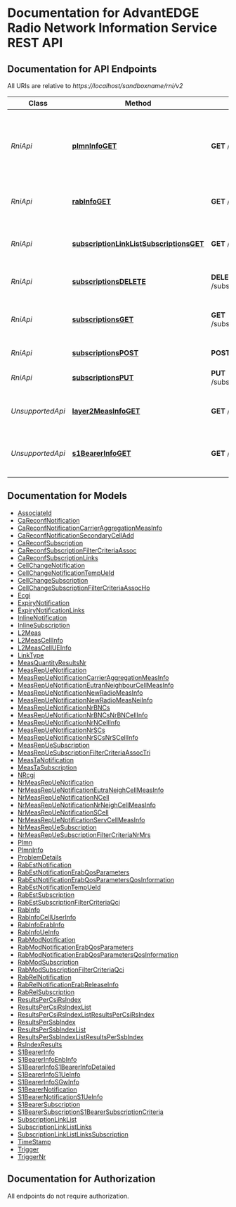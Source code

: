 # Documentation for AdvantEDGE Radio Network Information Service REST API

<a name="documentation-for-api-endpoints"></a>
## Documentation for API Endpoints

All URIs are relative to *https://localhost/sandboxname/rni/v2*

Class | Method | HTTP request | Description
------------ | ------------- | ------------- | -------------
*RniApi* | [**plmnInfoGET**](Apis/RniApi.md#plmninfoget) | **GET** /queries/plmn_info | Retrieve information on the underlying Mobile Network that the MEC application is associated to
*RniApi* | [**rabInfoGET**](Apis/RniApi.md#rabinfoget) | **GET** /queries/rab_info | Retrieve information on Radio Access Bearers
*RniApi* | [**subscriptionLinkListSubscriptionsGET**](Apis/RniApi.md#subscriptionlinklistsubscriptionsget) | **GET** /subscriptions | Retrieve information on subscriptions for notifications
*RniApi* | [**subscriptionsDELETE**](Apis/RniApi.md#subscriptionsdelete) | **DELETE** /subscriptions/{subscriptionId} | Cancel an existing subscription
*RniApi* | [**subscriptionsGET**](Apis/RniApi.md#subscriptionsget) | **GET** /subscriptions/{subscriptionId} | Retrieve information on current specific subscription
*RniApi* | [**subscriptionsPOST**](Apis/RniApi.md#subscriptionspost) | **POST** /subscriptions | Create a new subscription
*RniApi* | [**subscriptionsPUT**](Apis/RniApi.md#subscriptionsput) | **PUT** /subscriptions/{subscriptionId} | Modify an existing subscription
*UnsupportedApi* | [**layer2MeasInfoGET**](Apis/UnsupportedApi.md#layer2measinfoget) | **GET** /queries/layer2_meas | Retrieve information on layer 2 measurements
*UnsupportedApi* | [**s1BearerInfoGET**](Apis/UnsupportedApi.md#s1bearerinfoget) | **GET** /queries/s1_bearer_info | Retrieve S1-U bearer information related to specific UE(s)


<a name="documentation-for-models"></a>
## Documentation for Models

 - [AssociateId](./Models/AssociateId.md)
 - [CaReconfNotification](./Models/CaReconfNotification.md)
 - [CaReconfNotificationCarrierAggregationMeasInfo](./Models/CaReconfNotificationCarrierAggregationMeasInfo.md)
 - [CaReconfNotificationSecondaryCellAdd](./Models/CaReconfNotificationSecondaryCellAdd.md)
 - [CaReconfSubscription](./Models/CaReconfSubscription.md)
 - [CaReconfSubscriptionFilterCriteriaAssoc](./Models/CaReconfSubscriptionFilterCriteriaAssoc.md)
 - [CaReconfSubscriptionLinks](./Models/CaReconfSubscriptionLinks.md)
 - [CellChangeNotification](./Models/CellChangeNotification.md)
 - [CellChangeNotificationTempUeId](./Models/CellChangeNotificationTempUeId.md)
 - [CellChangeSubscription](./Models/CellChangeSubscription.md)
 - [CellChangeSubscriptionFilterCriteriaAssocHo](./Models/CellChangeSubscriptionFilterCriteriaAssocHo.md)
 - [Ecgi](./Models/Ecgi.md)
 - [ExpiryNotification](./Models/ExpiryNotification.md)
 - [ExpiryNotificationLinks](./Models/ExpiryNotificationLinks.md)
 - [InlineNotification](./Models/InlineNotification.md)
 - [InlineSubscription](./Models/InlineSubscription.md)
 - [L2Meas](./Models/L2Meas.md)
 - [L2MeasCellInfo](./Models/L2MeasCellInfo.md)
 - [L2MeasCellUEInfo](./Models/L2MeasCellUEInfo.md)
 - [LinkType](./Models/LinkType.md)
 - [MeasQuantityResultsNr](./Models/MeasQuantityResultsNr.md)
 - [MeasRepUeNotification](./Models/MeasRepUeNotification.md)
 - [MeasRepUeNotificationCarrierAggregationMeasInfo](./Models/MeasRepUeNotificationCarrierAggregationMeasInfo.md)
 - [MeasRepUeNotificationEutranNeighbourCellMeasInfo](./Models/MeasRepUeNotificationEutranNeighbourCellMeasInfo.md)
 - [MeasRepUeNotificationNewRadioMeasInfo](./Models/MeasRepUeNotificationNewRadioMeasInfo.md)
 - [MeasRepUeNotificationNewRadioMeasNeiInfo](./Models/MeasRepUeNotificationNewRadioMeasNeiInfo.md)
 - [MeasRepUeNotificationNrBNCs](./Models/MeasRepUeNotificationNrBNCs.md)
 - [MeasRepUeNotificationNrBNCsNrBNCellInfo](./Models/MeasRepUeNotificationNrBNCsNrBNCellInfo.md)
 - [MeasRepUeNotificationNrNCellInfo](./Models/MeasRepUeNotificationNrNCellInfo.md)
 - [MeasRepUeNotificationNrSCs](./Models/MeasRepUeNotificationNrSCs.md)
 - [MeasRepUeNotificationNrSCsNrSCellInfo](./Models/MeasRepUeNotificationNrSCsNrSCellInfo.md)
 - [MeasRepUeSubscription](./Models/MeasRepUeSubscription.md)
 - [MeasRepUeSubscriptionFilterCriteriaAssocTri](./Models/MeasRepUeSubscriptionFilterCriteriaAssocTri.md)
 - [MeasTaNotification](./Models/MeasTaNotification.md)
 - [MeasTaSubscription](./Models/MeasTaSubscription.md)
 - [NRcgi](./Models/NRcgi.md)
 - [NrMeasRepUeNotification](./Models/NrMeasRepUeNotification.md)
 - [NrMeasRepUeNotificationEutraNeighCellMeasInfo](./Models/NrMeasRepUeNotificationEutraNeighCellMeasInfo.md)
 - [NrMeasRepUeNotificationNCell](./Models/NrMeasRepUeNotificationNCell.md)
 - [NrMeasRepUeNotificationNrNeighCellMeasInfo](./Models/NrMeasRepUeNotificationNrNeighCellMeasInfo.md)
 - [NrMeasRepUeNotificationSCell](./Models/NrMeasRepUeNotificationSCell.md)
 - [NrMeasRepUeNotificationServCellMeasInfo](./Models/NrMeasRepUeNotificationServCellMeasInfo.md)
 - [NrMeasRepUeSubscription](./Models/NrMeasRepUeSubscription.md)
 - [NrMeasRepUeSubscriptionFilterCriteriaNrMrs](./Models/NrMeasRepUeSubscriptionFilterCriteriaNrMrs.md)
 - [Plmn](./Models/Plmn.md)
 - [PlmnInfo](./Models/PlmnInfo.md)
 - [ProblemDetails](./Models/ProblemDetails.md)
 - [RabEstNotification](./Models/RabEstNotification.md)
 - [RabEstNotificationErabQosParameters](./Models/RabEstNotificationErabQosParameters.md)
 - [RabEstNotificationErabQosParametersQosInformation](./Models/RabEstNotificationErabQosParametersQosInformation.md)
 - [RabEstNotificationTempUeId](./Models/RabEstNotificationTempUeId.md)
 - [RabEstSubscription](./Models/RabEstSubscription.md)
 - [RabEstSubscriptionFilterCriteriaQci](./Models/RabEstSubscriptionFilterCriteriaQci.md)
 - [RabInfo](./Models/RabInfo.md)
 - [RabInfoCellUserInfo](./Models/RabInfoCellUserInfo.md)
 - [RabInfoErabInfo](./Models/RabInfoErabInfo.md)
 - [RabInfoUeInfo](./Models/RabInfoUeInfo.md)
 - [RabModNotification](./Models/RabModNotification.md)
 - [RabModNotificationErabQosParameters](./Models/RabModNotificationErabQosParameters.md)
 - [RabModNotificationErabQosParametersQosInformation](./Models/RabModNotificationErabQosParametersQosInformation.md)
 - [RabModSubscription](./Models/RabModSubscription.md)
 - [RabModSubscriptionFilterCriteriaQci](./Models/RabModSubscriptionFilterCriteriaQci.md)
 - [RabRelNotification](./Models/RabRelNotification.md)
 - [RabRelNotificationErabReleaseInfo](./Models/RabRelNotificationErabReleaseInfo.md)
 - [RabRelSubscription](./Models/RabRelSubscription.md)
 - [ResultsPerCsiRsIndex](./Models/ResultsPerCsiRsIndex.md)
 - [ResultsPerCsiRsIndexList](./Models/ResultsPerCsiRsIndexList.md)
 - [ResultsPerCsiRsIndexListResultsPerCsiRsIndex](./Models/ResultsPerCsiRsIndexListResultsPerCsiRsIndex.md)
 - [ResultsPerSsbIndex](./Models/ResultsPerSsbIndex.md)
 - [ResultsPerSsbIndexList](./Models/ResultsPerSsbIndexList.md)
 - [ResultsPerSsbIndexListResultsPerSsbIndex](./Models/ResultsPerSsbIndexListResultsPerSsbIndex.md)
 - [RsIndexResults](./Models/RsIndexResults.md)
 - [S1BearerInfo](./Models/S1BearerInfo.md)
 - [S1BearerInfoEnbInfo](./Models/S1BearerInfoEnbInfo.md)
 - [S1BearerInfoS1BearerInfoDetailed](./Models/S1BearerInfoS1BearerInfoDetailed.md)
 - [S1BearerInfoS1UeInfo](./Models/S1BearerInfoS1UeInfo.md)
 - [S1BearerInfoSGwInfo](./Models/S1BearerInfoSGwInfo.md)
 - [S1BearerNotification](./Models/S1BearerNotification.md)
 - [S1BearerNotificationS1UeInfo](./Models/S1BearerNotificationS1UeInfo.md)
 - [S1BearerSubscription](./Models/S1BearerSubscription.md)
 - [S1BearerSubscriptionS1BearerSubscriptionCriteria](./Models/S1BearerSubscriptionS1BearerSubscriptionCriteria.md)
 - [SubscriptionLinkList](./Models/SubscriptionLinkList.md)
 - [SubscriptionLinkListLinks](./Models/SubscriptionLinkListLinks.md)
 - [SubscriptionLinkListLinksSubscription](./Models/SubscriptionLinkListLinksSubscription.md)
 - [TimeStamp](./Models/TimeStamp.md)
 - [Trigger](./Models/Trigger.md)
 - [TriggerNr](./Models/TriggerNr.md)


<a name="documentation-for-authorization"></a>
## Documentation for Authorization

All endpoints do not require authorization.
